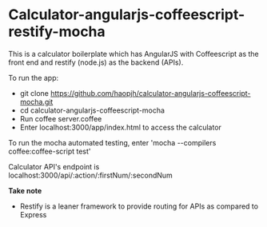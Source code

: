 Calculator-angularjs-coffeescript-restify-mocha
=======================================

This is a calculator boilerplate which has AngularJS with Coffeescript as the front end and restify (node.js) as the backend (APIs).

To run the app:

- git clone https://github.com/haopjh/calculator-angularjs-coffeescript-mocha.git
- cd calculator-angularjs-coffeescript-mocha
- Run coffee server.coffee
- Enter localhost:3000/app/index.html to access the calculator

To run the mocha automated testing, enter 'mocha --compilers coffee:coffee-script test'

Calculator API's endpoint is localhost:3000/api/:action/:firstNum/:secondNum

<b>Take note</b>
- Restify is a leaner framework to provide routing for APIs as compared to Express
